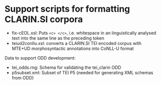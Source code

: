 # Support scripts for formatting CLARIN.SI corpora

* fix-cEOL.xsl: Puts `<c> </c>`, i.e. whitespace in an linguistically analysed text into the
  same line as the preceding token
* teiud2conllu.xsl: converts a CLARIN.SI TEI encoded corpus with
  MTE+UD morphosyntactic annotations into CoNLL-U format

Data to support ODD development:
* tei_odds.rng: Schema for validating the tei_clarin ODD
* p5subset.xml: Subset of TEI P5 (needed for generating XML schemas from ODD)
